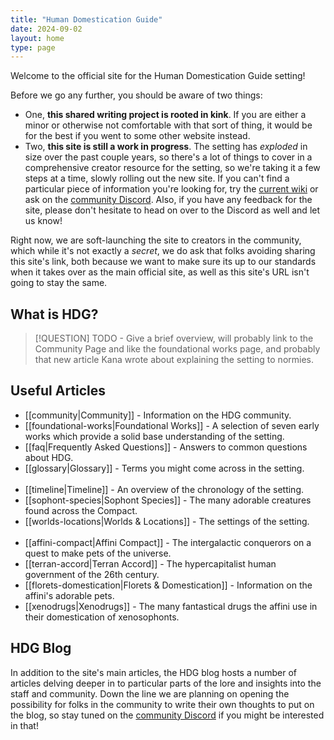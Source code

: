 ```yaml
---
title: "Human Domestication Guide"
date: 2024-09-02
layout: home
type: page
---
```

Welcome to the official site for the Human Domestication Guide setting!

Before we go any further, you should be aware of two things:
- One, **this shared writing project is rooted in kink**. If you are either a minor or otherwise not comfortable with that sort of thing, it would be for the best if you went to some other website instead.
- Two, **this site is still a work in progress**. The setting has _exploded_ in size over the past couple years, so there's a lot of things to cover in a comprehensive creator resource for the setting, so we're taking it a few steps at a time, slowly rolling out the new site. If you can't find a particular piece of information you're looking for, try the [current wiki](https://humandomestication.guide/) or ask on the [community Discord](https://discord.gg/WgssQ6SR4q). Also, if you have any feedback for the site, please don't hesitate to head on over to the Discord as well and let us know!

Right now, we are soft-launching the site to creators in the community, which while it's not exactly a _secret_, we do ask that folks avoiding sharing this site's link, both because we want to make sure its up to our standards when it takes over as the main official site, as well as this site's URL isn't going to stay the same.
## What is HDG?

> [!QUESTION]
> TODO - Give a brief overview, will probably link to the Community Page and like the foundational works page, and probably that new article Kana wrote about explaining the setting to normies.
## Useful Articles
- [[community|Community]] - Information on the HDG community.
- [[foundational-works|Foundational Works]] - A selection of seven early works which provide a solid base understanding of the setting.
- [[faq|Frequently Asked Questions]] - Answers to common questions about HDG.
- [[glossary|Glossary]] - Terms you might come across in the setting.<br><br>
- [[timeline|Timeline]] - An overview of the chronology of the setting.
- [[sophont-species|Sophont Species]] - The many adorable creatures found across the Compact.
- [[worlds-locations|Worlds & Locations]] - The settings of the setting.<br><br>
- [[affini-compact|Affini Compact]] - The intergalactic conquerors on a quest to make pets of the universe.
- [[terran-accord|Terran Accord]] - The hypercapitalist human government of the 26th century.
- [[florets-domestication|Florets & Domestication]] - Information on the affini's adorable pets.
- [[xenodrugs|Xenodrugs]] - The many fantastical drugs the affini use in their domestication of xenosophonts.
## HDG Blog
In addition to the site's main articles, the HDG blog hosts a number of articles delving deeper in to particular parts of the lore and insights into the staff and community. Down the line we are planning on opening the possibility for folks in the community to write their own thoughts to put on the blog, so stay tuned on the [community Discord](https://discord.gg/WgssQ6SR4q) if you might be interested in that!
